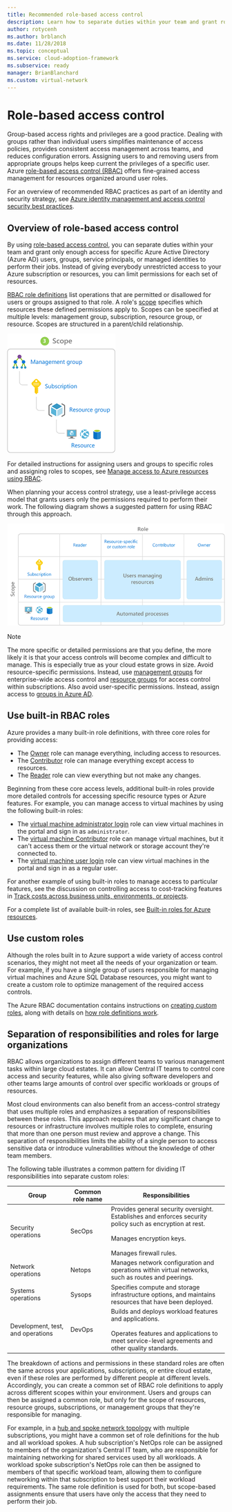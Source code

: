 ```yaml
---
title: Recommended role-based access control
description: Learn how to separate duties within your team and grant role-based access control so that users and groups can perform their jobs.
author: rotycenh
ms.author: brblanch
ms.date: 11/28/2018
ms.topic: conceptual
ms.service: cloud-adoption-framework
ms.subservice: ready
manager: BrianBlanchard
ms.custom: virtual-network
---
```


# Role-based access control

Group-based access rights and privileges are a good practice. Dealing with groups rather than individual users simplifies maintenance of access policies, provides consistent access management across teams, and reduces configuration errors. Assigning users to and removing users from appropriate groups helps keep current the privileges of a specific user. Azure [role-based access control (RBAC)](https://docs.microsoft.com/azure/role-based-access-control/overview) offers fine-grained access management for resources organized around user roles.

For an overview of recommended RBAC practices as part of an identity and security strategy, see [Azure identity management and access control security best practices](https://docs.microsoft.com/azure/security/fundamentals/identity-management-best-practices#use-role-based-access-control).

## Overview of role-based access control

By using [role-based access control](https://docs.microsoft.com/azure/role-based-access-control/overview), you can separate duties within your team and grant only enough access for specific Azure Active Directory (Azure AD) users, groups, service principals, or managed identities to perform their jobs. Instead of giving everybody unrestricted access to your Azure subscription or resources, you can limit permissions for each set of resources.

[RBAC role definitions](https://docs.microsoft.com/azure/role-based-access-control/role-definitions) list operations that are permitted or disallowed for users or groups assigned to that role. A role's [scope](https://docs.microsoft.com/azure/role-based-access-control/overview#scope) specifies which resources these defined permissions apply to. Scopes can be specified at multiple levels: management group, subscription, resource group, or resource. Scopes are structured in a parent/child relationship.

![RBAC scope hierarchy](../../_images/azure-best-practices/rbac-scope.png)

For detailed instructions for assigning users and groups to specific roles and assigning roles to scopes, see [Manage access to Azure resources using RBAC](https://docs.microsoft.com/azure/role-based-access-control/role-assignments-portal).

When planning your access control strategy, use a least-privilege access model that grants users only the permissions required to perform their work. The following diagram shows a suggested pattern for using RBAC through this approach.

![Suggested pattern for using RBAC](../../_images/azure-best-practices/rbac-least-privilege.png)

> [!NOTE]
> The more specific or detailed permissions are that you define, the more likely it is that your access controls will become complex and difficult to manage. This is especially true as your cloud estate grows in size. Avoid resource-specific permissions. Instead, use [management groups](https://docs.microsoft.com/azure/governance/management-groups) for enterprise-wide access control and [resource groups](https://docs.microsoft.com/azure/azure-resource-manager/management/overview#resource-groups) for access control within subscriptions. Also avoid user-specific permissions. Instead, assign access to [groups in Azure AD](https://docs.microsoft.com/azure/active-directory/fundamentals/active-directory-manage-groups).

## Use built-in RBAC roles

Azure provides a many built-in role definitions, with three core roles for providing access:

- The [Owner](https://docs.microsoft.com/azure/role-based-access-control/built-in-roles#owner) role can manage everything, including access to resources.
- The [Contributor](https://docs.microsoft.com/azure/role-based-access-control/built-in-roles#contributor) role can manage everything except access to resources.
- The [Reader](https://docs.microsoft.com/azure/role-based-access-control/built-in-roles#reader) role can view everything but not make any changes.

Beginning from these core access levels, additional built-in roles provide more detailed controls for accessing specific resource types or Azure features. For example, you can manage access to virtual machines by using the following built-in roles:

- The [virtual machine administrator login](https://docs.microsoft.com/azure/role-based-access-control/built-in-roles#virtual-machine-administrator-login) role can view virtual machines in the portal and sign in as `administrator`.
- The [virtual machine Contributor](https://docs.microsoft.com/azure/role-based-access-control/built-in-roles#virtual-machine-contributor) role can manage virtual machines, but it can't access them or the virtual network or storage account they're connected to.
- The [virtual machine user login](https://docs.microsoft.com/azure/role-based-access-control/built-in-roles#virtual-machine-user-login) role can view virtual machines in the portal and sign in as a regular user.

For another example of using built-in roles to manage access to particular features, see the discussion on controlling access to cost-tracking features in [Track costs across business units, environments, or projects](../azure-best-practices/track-costs.md#provide-the-right-level-of-cost-access).

For a complete list of available built-in roles, see [Built-in roles for Azure resources](https://docs.microsoft.com/azure/role-based-access-control/built-in-roles).

## Use custom roles

Although the roles built in to Azure support a wide variety of access control scenarios, they might not meet all the needs of your organization or team. For example, if you have a single group of users responsible for managing virtual machines and Azure SQL Database resources, you might want to create a custom role to optimize management of the required access controls.

The Azure RBAC documentation contains instructions on [creating custom roles](https://docs.microsoft.com/azure/role-based-access-control/custom-roles), along with details on [how role definitions work](https://docs.microsoft.com/azure/role-based-access-control/role-definitions).

## Separation of responsibilities and roles for large organizations

RBAC allows organizations to assign different teams to various management tasks within large cloud estates. It can allow Central IT teams to control core access and security features, while also giving software developers and other teams large amounts of control over specific workloads or groups of resources.

Most cloud environments can also benefit from an access-control strategy that uses multiple roles and emphasizes a separation of responsibilities between these roles. This approach requires that any significant change to resources or infrastructure involves multiple roles to complete, ensuring that more than one person must review and approve a change. This separation of responsibilities limits the ability of a single person to access sensitive data or introduce vulnerabilities without the knowledge of other team members.

The following table illustrates a common pattern for dividing IT responsibilities into separate custom roles:

<!-- markdownlint-disable MD033 -->

| Group | Common role name | Responsibilities |
| --- | --- | --- |
| Security operations | SecOps | Provides general security oversight. <br> Establishes and enforces security policy such as encryption at rest. <br><br> Manages encryption keys. <br><br> Manages firewall rules. |
| Network operations | Netops | Manages network configuration and operations within virtual networks, such as routes and peerings. |
| Systems operations | Sysops | Specifies compute and storage infrastructure options, and maintains resources that have been deployed. |
| Development, test, and operations | DevOps | Builds and deploys workload features and applications. <br><br> Operates features and applications to meet service-level agreements and other quality standards. |

<!-- markdownlint-enable MD033 -->

The breakdown of actions and permissions in these standard roles are often the same across your applications, subscriptions, or entire cloud estate, even if these roles are performed by different people at different levels. Accordingly, you can create a common set of RBAC role definitions to apply across different scopes within your environment. Users and groups can then be assigned a common role, but only for the scope of resources, resource groups, subscriptions, or management groups that they're responsible for managing.

<!-- cSpell:ignore NetOps SecOps " -->

For example, in a [hub and spoke network topology](../azure-best-practices/hub-spoke-network-topology.md) with multiple subscriptions, you might have a common set of role definitions for the hub and all workload spokes. A hub subscription's NetOps role can be assigned to members of the organization's Central IT team, who are responsible for maintaining networking for shared services used by all workloads. A workload spoke subscription's NetOps role can then be assigned to members of that specific workload team, allowing them to configure networking within that subscription to best support their workload requirements. The same role definition is used for both, but scope-based assignments ensure that users have only the access that they need to perform their job.
